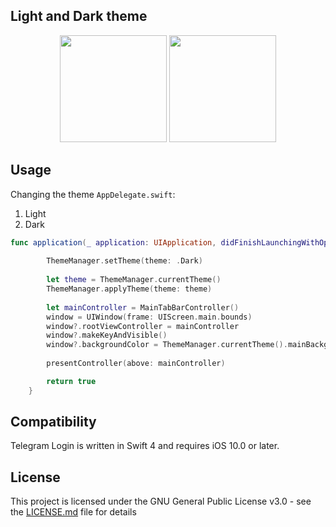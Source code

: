 ## Light and Dark theme
<p align="center">
<img src="https://raw.githubusercontent.com/dworkinnbarimen/telegram_login/master/Resources/dark_login.gif" width="171"/>
<img src="https://raw.githubusercontent.com/dworkinnbarimen/telegram_login/master/Resources/light_login.gif" width="171"/>
</p>

## Usage
Changing the theme `AppDelegate.swift`:
1) Light
2) Dark

``` swift
func application(_ application: UIApplication, didFinishLaunchingWithOptions launchOptions: [UIApplicationLaunchOptionsKey: Any]?) -> Bool {
        
        ThemeManager.setTheme(theme: .Dark)
    
        let theme = ThemeManager.currentTheme()
        ThemeManager.applyTheme(theme: theme)
        
        let mainController = MainTabBarController()
        window = UIWindow(frame: UIScreen.main.bounds)
        window?.rootViewController = mainController
        window?.makeKeyAndVisible()
        window?.backgroundColor = ThemeManager.currentTheme().mainBackgroundColor
        
        presentController(above: mainController)

        return true
    }
```
## Compatibility
Telegram Login is written in Swift 4 and requires iOS 10.0 or later.

## License
This project is licensed under the GNU General Public License v3.0 - see the [LICENSE.md](https://github.com/dworkinnbarimen/telegram_login/blob/master/LICENSE) file for details

